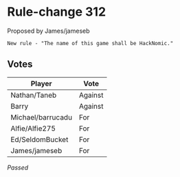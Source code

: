 # Rule-change 312

Proposed by James/jameseb

```
New rule - "The name of this game shall be HackNomic."
```

## Votes

| Player            | Vote     |
|-------------------|----------|
| Nathan/Taneb      | Against  |
| Barry             | Against  |
| Michael/barrucadu | For      |
| Alfie/Alfie275    | For      |
| Ed/SeldomBucket   | For      |
| James/jameseb     | For      |

*Passed*
